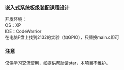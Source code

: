 ### 嵌入式系统板级装配课程设计
开发环境：  
OS：XP  
IDE：CodeWarrior  
在电脑F盘上找到2132的实验（如GPIO），只替换main.c即可  
### 注意
仅供学习交流使用，如提供帮助请star，本项目不维护。